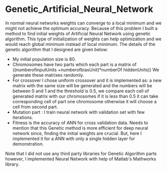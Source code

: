 # Genetic_Artificial_Neural_Network
In normal neural networks weights can converge to a local minimum and we might not achieve the optimum accuracy. Because of this problem I built a method to find initial weights of Artificial Neural Network using genetic algorithm. This type of initialization of weights can help optimization and we would reach global minimum instead of local minimum. The details of the genetic algorithm that I designed are given below:
* My initial population size is 80. 
* Chromosomes have two parts which each part is a matrix of  ((numberofinputUnits +numberofbiasUnit)*numberOf hiddenUnits)) We generate these matrixes randomly.
* For crossover I chose uniform crossover and it is implemented as: a new matrix with the same size will be generated and the numbers will be between 0 and 1 and the threshold is 0.5, we compare each cell of generated matrix with our chromosomes if it is less than 0.5 it can take corresponding cell of part one chromosome otherwise it will choose a cell from second part. 
* Mutation part : I train neural network with validation set with few iterations.
* Fitness is the accuracy of ANN for cross validation data.
Needs to mention that this Genetic method is more efficient for deep neural network since, finding the initial weights are crucial. But, here I implemented it for a ANN with only a single hidden layer for demonstration.

Note that I did not use any third party libraries for Genetic Algorithm parts however, I implemented Neural Network with help of Matlab's Mathworks library.
